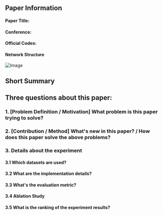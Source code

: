 ## Paper Information
#### Paper Title:
#### Conference:
#### Official Codes:
#### Network Structure

![Image](path)

## Short Summary
## Three questions about this paper:
### 1. [Problem Definition / Motivation] What problem is this paper trying to solve? 
### 2. [Contribution / Method] What's new in this paper? / How does this paper solve the above problems?
### 3. Details about the experiment

#### 3.1 Which datasets are used?
#### 3.2 What are the implementation details?
#### 3.3 What's the evaluation metric?
#### 3.4 Ablation Study
#### 3.5 What is the ranking of the experiment results?